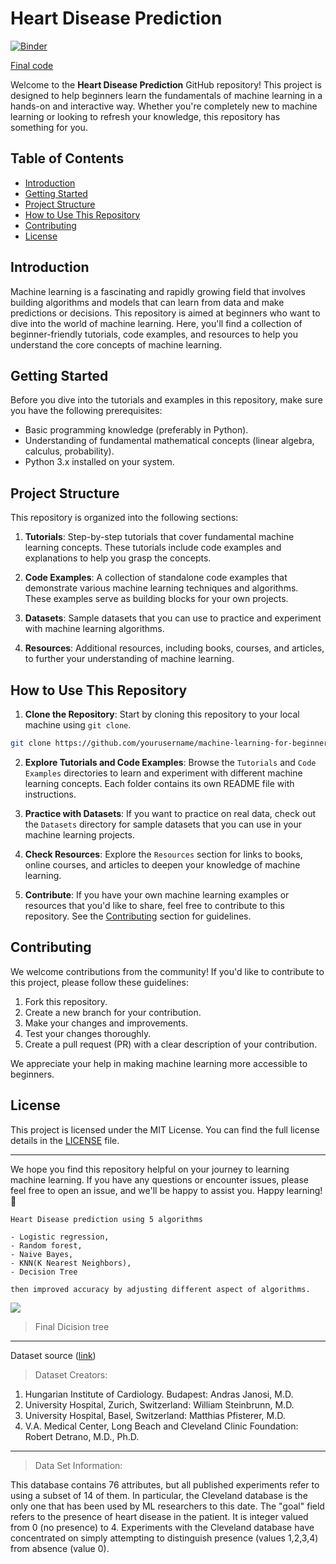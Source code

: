 # Heart Disease Prediction 
[![Binder](https://mybinder.org/badge_logo.svg)](https://mybinder.org/v2/gh/chayandatta/Heart_disease_prediction/master)

[Final code](https://github.com/chayandatta/Heart_disease_prediction/blob/master/heart_Disease.ipynb)

Welcome to the **Heart Disease Prediction** GitHub repository! This project is designed to help beginners learn the fundamentals of machine learning in a hands-on and interactive way. Whether you're completely new to machine learning or looking to refresh your knowledge, this repository has something for you.

## Table of Contents

- [Introduction](#introduction)
- [Getting Started](#getting-started)
- [Project Structure](#project-structure)
- [How to Use This Repository](#how-to-use-this-repository)
- [Contributing](#contributing)
- [License](#license)

## Introduction

Machine learning is a fascinating and rapidly growing field that involves building algorithms and models that can learn from data and make predictions or decisions. This repository is aimed at beginners who want to dive into the world of machine learning. Here, you'll find a collection of beginner-friendly tutorials, code examples, and resources to help you understand the core concepts of machine learning.

## Getting Started

Before you dive into the tutorials and examples in this repository, make sure you have the following prerequisites:

- Basic programming knowledge (preferably in Python).
- Understanding of fundamental mathematical concepts (linear algebra, calculus, probability).
- Python 3.x installed on your system.

## Project Structure

This repository is organized into the following sections:

1. **Tutorials**: Step-by-step tutorials that cover fundamental machine learning concepts. These tutorials include code examples and explanations to help you grasp the concepts.

2. **Code Examples**: A collection of standalone code examples that demonstrate various machine learning techniques and algorithms. These examples serve as building blocks for your own projects.

3. **Datasets**: Sample datasets that you can use to practice and experiment with machine learning algorithms.

4. **Resources**: Additional resources, including books, courses, and articles, to further your understanding of machine learning.

## How to Use This Repository

1. **Clone the Repository**: Start by cloning this repository to your local machine using `git clone`.

```bash
git clone https://github.com/yourusername/machine-learning-for-beginners.git
```

2. **Explore Tutorials and Code Examples**: Browse the `Tutorials` and `Code Examples` directories to learn and experiment with different machine learning concepts. Each folder contains its own README file with instructions.

3. **Practice with Datasets**: If you want to practice on real data, check out the `Datasets` directory for sample datasets that you can use in your machine learning projects.

4. **Check Resources**: Explore the `Resources` section for links to books, online courses, and articles to deepen your knowledge of machine learning.

5. **Contribute**: If you have your own machine learning examples or resources that you'd like to share, feel free to contribute to this repository. See the [Contributing](#contributing) section for guidelines.

## Contributing

We welcome contributions from the community! If you'd like to contribute to this project, please follow these guidelines:

1. Fork this repository.
2. Create a new branch for your contribution.
3. Make your changes and improvements.
4. Test your changes thoroughly.
5. Create a pull request (PR) with a clear description of your contribution.

We appreciate your help in making machine learning more accessible to beginners.

## License

This project is licensed under the MIT License. You can find the full license details in the [LICENSE](LICENSE) file.

---

We hope you find this repository helpful on your journey to learning machine learning. If you have any questions or encounter issues, please feel free to open an issue, and we'll be happy to assist you. Happy learning! 🚀

```
Heart Disease prediction using 5 algorithms

- Logistic regression,
- Random forest,
- Naive Bayes,
- KNN(K Nearest Neighbors),
- Decision Tree

then improved accuracy by adjusting different aspect of algorithms.

```

![](https://raw.githubusercontent.com/chayandatta/Heart_disease_prediction/master/download.png) 

> Final Dicision tree


---


Dataset source ([link](https://archive.ics.uci.edu/ml/datasets/Heart+Disease))
> Dataset Creators: 

1. Hungarian Institute of Cardiology. Budapest: Andras Janosi, M.D. 
2. University Hospital, Zurich, Switzerland: William Steinbrunn, M.D. 
3. University Hospital, Basel, Switzerland: Matthias Pfisterer, M.D. 
4. V.A. Medical Center, Long Beach and Cleveland Clinic Foundation: Robert Detrano, M.D., Ph.D. 

---


> Data Set Information:

This database contains 76 attributes, but all published experiments refer to using a subset of 14 of them. In particular, the Cleveland database is the only one that has been used by ML researchers to 
this date. The "goal" field refers to the presence of heart disease in the patient. It is integer valued from 0 (no presence) to 4. Experiments with the Cleveland database have concentrated on simply attempting to distinguish presence (values 1,2,3,4) from absence (value 0). 
